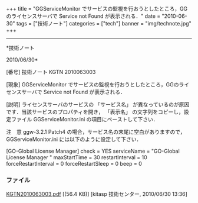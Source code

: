 ﻿+++
title = "GGServiceMonitor でサービスの監視を行おうとしたところ，GGのライセンスサーバで Service not Found が表示される．"
date = "2010-06-30"
tags = ["技術ノート"]
categories = ["tech"]
banner = "img/technote.jpg"
+++

-----------------------------------------------------------------------------------------------------------------------------

*技術ノート

2010/06/30*


[番号]
技術ノート KGTN 2010063003

[現象]
GGServiceMonitor
でサービスの監視を行おうとしたところ，GGのライセンスサーバで Service not
Found が表示される．

[説明]
ライセンスサーバのサービスの 「サービス名」
が異なっているのが原因です．当該サービスのプロパティを開き， 「表示名」
の文字列をコピーし，設定ファイル GGServiceMonitor.ini
の項目にペーストして下さい．

注　意
ggw-3.2.1 Patch4
の場合，サービス名の末尾に空白がありますので，GGServiceMonitor.ini
には以下のように設定して下さい．

[GO-Global License Manager]
check = YES
serviceName = "GO-Global License Manager "
maxStartTime = 30
restartInterval = 10
forceRestartInterval = 0
forceRestartSleep = 0
beep = 0


### ファイル

 
 


[KGTN2010063003.pdf](http://techreport.kitasp.net/attachments/download/215/KGTN2010063003.pdf)
 [(56.4 KB)] [kitasp 技術センター, 2010/06/30
13:36]


 


 

